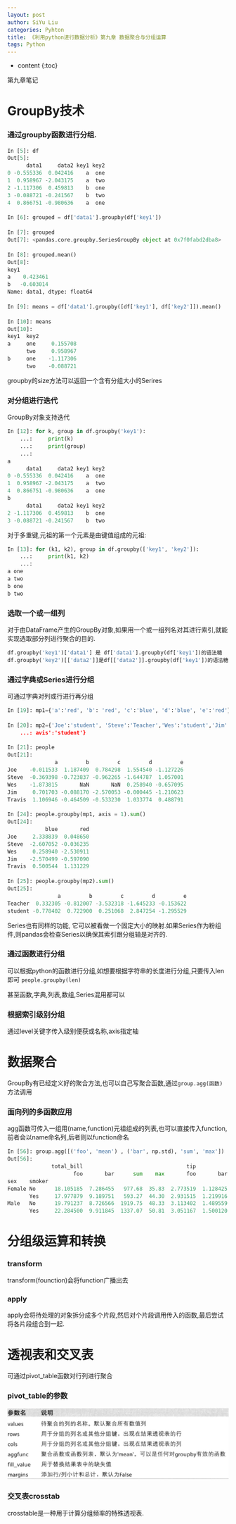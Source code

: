 ```yaml
---
layout: post
author: SiYu Liu
categories: Pyhton
title: 《利用python进行数据分析》第九章 数据聚合与分组运算
tags: Python
---
```


* content
{:toc}

第九章笔记





# GroupBy技术

### 通过groupby函数进行分组.

```python
In [5]: df
Out[5]: 
      data1     data2 key1 key2
0 -0.555336  0.042416    a  one
1  0.958967 -2.043175    a  two
2 -1.117306  0.459813    b  one
3 -0.088721 -0.241567    b  two
4  0.866751 -0.980636    a  one

In [6]: grouped = df['data1'].groupby(df['key1'])

In [7]: grouped
Out[7]: <pandas.core.groupby.SeriesGroupBy object at 0x7f0fabd2dba8>

In [8]: grouped.mean()
Out[8]: 
key1
a    0.423461
b   -0.603014
Name: data1, dtype: float64

In [9]: means = df['data1'].groupby([df['key1'], df['key2']]).mean()

In [10]: means
Out[10]: 
key1  key2
a     one     0.155708
      two     0.958967
b     one    -1.117306
      two    -0.088721
```

groupby的size方法可以返回一个含有分组大小的Serires

### 对分组进行迭代

GroupBy对象支持迭代

```python
In [12]: for k, group in df.groupby('key1'):
    ...:     print(k)
    ...:     print(group)
    ...:     
a
      data1     data2 key1 key2
0 -0.555336  0.042416    a  one
1  0.958967 -2.043175    a  two
4  0.866751 -0.980636    a  one
b
      data1     data2 key1 key2
2 -1.117306  0.459813    b  one
3 -0.088721 -0.241567    b  two
```
对于多重键,元祖的第一个元素是由键值组成的元祖:

```python
In [13]: for (k1, k2), group in df.groupby(['key1', 'key2']):
    ...:     print(k1, k2)
    ...:     
a one
a two
b one
b two
```

### 选取一个或一组列

对于由DataFrame产生的GroupBy对象,如果用一个或一组列名对其进行索引,就能实现选取部分列进行聚合的目的.

```python
df.groupby('key1')['data1'] 是 df['data1'].groupby(df['key1'])的语法糖
df.groupby('key2')[['data2']]是df[['data2']].groupby(df['key1'])的语法糖
```

### 通过字典或Series进行分组

可通过字典对列或行进行再分组

```python
In [19]: mp1={'a':'red', 'b': 'red', 'c':'blue', 'd':'blue', 'e':'red'}

In [20]: mp2={'Joe':'student', 'Steve':'Teacher','Wes':'student','Jim':'Teacher', 'Tr
    ...: avis':'student'}

In [21]: people
Out[21]: 
               a         b         c         d         e
Joe    -0.011533  1.187409  0.784298  1.554540 -1.127226
Steve  -0.369398 -0.723837 -0.962265 -1.644787  1.057001
Wes    -1.873815       NaN       NaN  0.258940 -0.657095
Jim     0.701703 -0.088170 -2.570053 -0.000445 -1.210623
Travis  1.106946 -0.464509 -0.533230  1.033774  0.488791

In [24]: people.groupby(mp1, axis = 1).sum()
Out[24]: 
            blue       red
Joe     2.338839  0.048650
Steve  -2.607052 -0.036235
Wes     0.258940 -2.530911
Jim    -2.570499 -0.597090
Travis  0.500544  1.131229

In [25]: people.groupby(mp2).sum()
Out[25]: 
                a         b         c         d         e
Teacher  0.332305 -0.812007 -3.532318 -1.645233 -0.153622
student -0.778402  0.722900  0.251068  2.847254 -1.295529
```

Series也有同样的功能, 它可以被看做一个固定大小的映射.如果Series作为粉组件,则pandas会检查Series以确保其索引跟分组轴是对齐的.

### 通过函数进行分组

可以根据python的函数进行分组,如想要根据字符串的长度进行分组,只要传入len即可
`people.groupby(len)`

甚至函数,字典,列表,数组,Series混用都可以

### 根据索引级别分组

通过level关键字传入级别便获或名称,axis指定轴

# 数据聚合

GroupBy有已经定义好的聚合方法,也可以自己写聚合函数,通过`group.agg(函数)`方法调用

### 面向列的多函数应用

agg函数可传入一组用(name,function)元祖组成的列表,也可以直接传入function,前者会以name命名列,后者则以function命名

```python
In [56]: group.agg([('foo', 'mean') , ('bar', np.std), 'sum', 'max'])
Out[56]: 
              total_bill                                 tip            \
                     foo       bar      sum    max       foo       bar   
sex    smoker                                                            
Female No      18.105185  7.286455   977.68  35.83  2.773519  1.128425   
       Yes     17.977879  9.189751   593.27  44.30  2.931515  1.219916   
Male   No      19.791237  8.726566  1919.75  48.33  3.113402  1.489559   
       Yes     22.284500  9.911845  1337.07  50.81  3.051167  1.500120  
```

# 分组级运算和转换

### transform

transform(founction)会将function广播出去

### apply

apply会将待处理的对象拆分成多个片段,然后对个片段调用传入的函数,最后尝试将各片段组合到一起.

# 透视表和交叉表

可通过pivot_table函数对行列进行聚合

### pivot_table的参数

![ ](https://raw.githubusercontent.com/liusiyuxyfx/liusiyuxyfx.github.io/master/resources/images/2017-08-05-pydata-book-ch09-mark/S1.png  "s1")

### 交叉表crosstab

crosstable是一种用于计算分组频率的特殊透视表.